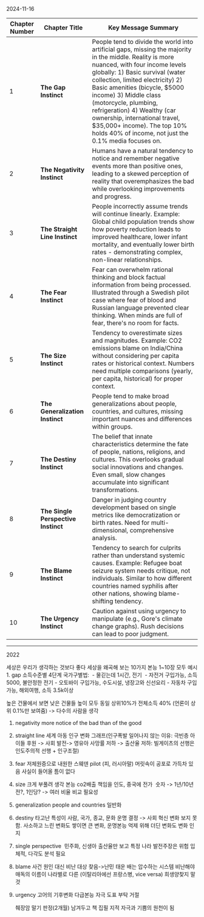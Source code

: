2024-11-16

| Chapter Number | Chapter Title | Key Message Summary |
|---------------|---------------|---------------------|
| 1 | **The Gap Instinct** | People tend to divide the world into artificial gaps, missing the majority in the middle. Reality is more nuanced, with four income levels globally: 1) Basic survival (water collection, limited electricity) 2) Basic amenities (bicycle, $5000 income) 3) Middle class (motorcycle, plumbing, refrigeration) 4) Wealthy (car ownership, international travel, $35,000+ income). The top 10% holds 40% of income, not just the 0.1% media focuses on. |
| 2 | **The Negativity Instinct** | Humans have a natural tendency to notice and remember negative events more than positive ones, leading to a skewed perception of reality that overemphasizes the bad while overlooking improvements and progress. |
| 3 | **The Straight Line Instinct** | People incorrectly assume trends will continue linearly. Example: Global child population trends show how poverty reduction leads to improved healthcare, lower infant mortality, and eventually lower birth rates - demonstrating complex, non-linear relationships. |
| 4 | **The Fear Instinct** | Fear can overwhelm rational thinking and block factual information from being processed. Illustrated through a Swedish pilot case where fear of blood and Russian language prevented clear thinking. When minds are full of fear, there's no room for facts. |
| 5 | **The Size Instinct** | Tendency to overestimate sizes and magnitudes. Example: CO2 emissions blame on India/China without considering per capita rates or historical context. Numbers need multiple comparisons (yearly, per capita, historical) for proper context. |
| 6 | **The Generalization Instinct** | People tend to make broad generalizations about people, countries, and cultures, missing important nuances and differences within groups. |
| 7 | **The Destiny Instinct** | The belief that innate characteristics determine the fate of people, nations, religions, and cultures. This overlooks gradual social innovations and changes. Even small, slow changes accumulate into significant transformations. |
| 8 | **The Single Perspective Instinct** | Danger in judging country development based on single metrics like democratization or birth rates. Need for multi-dimensional, comprehensive analysis. |
| 9 | **The Blame Instinct** | Tendency to search for culprits rather than understand systemic causes. Example: Refugee boat seizure system needs critique, not individuals. Similar to how different countries named syphilis after other nations, showing blame-shifting tendency. |
| 10 | **The Urgency Instinct** | Caution against using urgency to manipulate (e.g., Gore's climate change graphs). Rush decisions can lead to poor judgment. |


----

2022

세상은 우리가 생각하는 것보다 좋다 세상을 왜곡해 보는 10가지 본능 1~10장 모두 예시 1. gap 소득수준별 4단계 국가구별법:  - 물긷는데 1시간, 전기  - 자전거 구입가능, 소득 5000, 불안정한 전기 - 오토바이 구입가능, 수도시설, 냉장고와 신선요리 - 자동차 구입가능, 해외여행, 소득 3.5k이상

높은 건물에서 보면 낮은 건물들 높이 모두 동일 상위10%가 전체소득 40% (언론이 상위 0.1%만 보여줌) -> 다수의 사람을 생각

1. negativity more notice of the bad than of the good
    
2. straight line 세계 아동 인구 변화 그래프(인구폭발 일어나지 않는 이유: 극빈층 아이들 후원 -> 사회 발전-> 영유아 사망률 저하 -> 출산율 저하: 빌게이츠의 선행은 인도주의적 선행 + 인구조절)
    
3. fear 저체원증으로 내원한 스웨덴 pilot (피, 러시아말) 머릿속이 공포로 가득차 있음 사실이 들어올 틈이 없다
    
4. size 크게 부풀려 생각 본능 co2배출 책임을 인도, 중국에 전가  숫자 -> 1년/10년 전?, 1인당? -> 여러 비율 비교 필요성
    
5. generalization people and countries 일반화
    
6. destiny 타고난 특성이 사람, 국가, 종교, 문화 운명 결정 -> 사회 혁신 변화 보지 못함. 사소하고 느린 변화도 쌓이면 큰 변화, 운명본능 억제 위해 더딘 변화도 변화 인지
    
7. single perspective  민주화, 신생아 출산율만 보고 특정 나라 발전주장은 위험 입체적, 다각도 분석 필요
    
8. blame 사건 원인 대신 비난 대상 찾음->난민 태운 배는 압수하는 시스템 비난해야 매독의 이름이 나라별로 다른 (이탈리아에선 프랑스병, vice versa) 희생양찾지 말것
    
9. urgency 고어의 기후변화 다급본능 자극 도표 부탁 거절
    
    췌장암 말기 판정(2개월) 남겨두고 책 집필 지적 자극과 기쁨의 원천이 됨